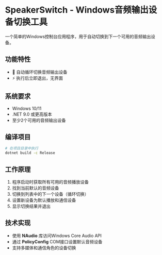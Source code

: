 # SpeakerSwitch - Windows音频输出设备切换工具

一个简单的Windows控制台应用程序，用于自动切换到下一个可用的音频输出设备。

## 功能特性

- 🔄 自动循环切换音频输出设备
- ⚡ 执行后立即退出，无界面

## 系统要求

- Windows 10/11
- .NET 9.0 或更高版本
- 至少2个可用的音频输出设备

## 编译项目

```bash
# 在项目目录中执行
dotnet build -c Release
```

## 工作原理

1. 程序启动时获取所有可用的音频播放设备
2. 找到当前默认的音频设备
3. 切换到列表中的下一个设备（循环切换）
4. 设置新设备为默认播放和通信设备
5. 显示切换结果并退出

## 技术实现

- 使用 **NAudio** 库访问Windows Core Audio API
- 通过 **PolicyConfig** COM接口设置默认音频设备
- 支持多媒体和通信角色的设备切换
